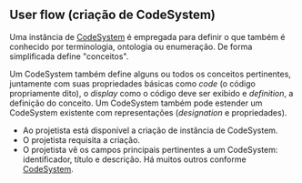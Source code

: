 ## User flow (criação de CodeSystem)

Uma instância de [CodeSystem](https://www.hl7.org/fhir/r4/codesystem.html) é empregada para definir o que também é conhecido por terminologia, ontologia ou enumeração.
De forma simplificada define "conceitos". 

Um CodeSystem também define alguns ou todos os conceitos pertinentes, juntamente com suas propriedades básicas como _code_ (o código propriamente dito), o _display_ 
como o código deve ser exibido e _definition_, a definição do conceito. Um CodeSystem também pode estender um CodeSystem existente com representações (_designation_ e propriedades).

- Ao projetista está disponível a criação de instância de CodeSystem.
- O projetista requisita a criação.
- O projetista vê os campos principais pertinentes a um CodeSystem: identificador, título e descrição. Há muitos outros conforme [CodeSystem](http://hl7.org/fhir/codesystem).

